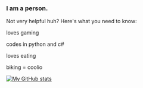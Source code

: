 ### I am a person.
Not very helpful huh?
Here's what you need to know:

loves gaming

codes in python and c#

loves eating

biking = coolio

[![My GitHub stats](https://github-readme-stats.vercel.app/api?username=GameBoyYeet)](https://github.com/anuraghazra/github-readme-stats)

